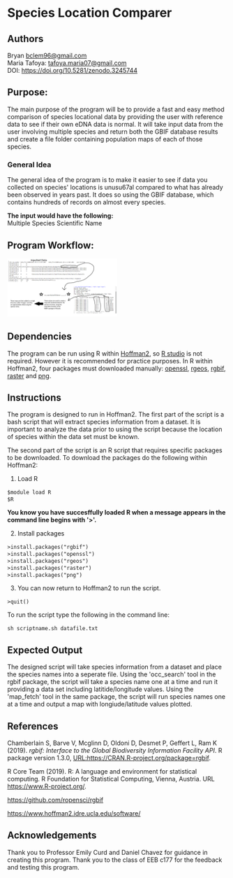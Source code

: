 # **Species Location Comparer**

## **Authors** 
Bryan bclem96@gmail.com  <br>
Maria Tafoya: tafoya.maria07@gmail.com <br>
DOI: https://doi.org/10.5281/zenodo.3245744 <br>

## **Purpose:** 
The main purpose of the program will be to provide a fast and easy method comparison of species locational data by providing the user with reference data to see if their own eDNA data is normal. It will take input data from the user involving multiple species and return both the GBIF database results and create a file folder containing population maps of each of those species. <br>

### **General Idea**
The general idea of the program is to make it easier to see if data you collected on species' locations is unusu67al compared to what has already been observed in years past. It does so using the GBIF database, which contains hundreds of records on almost every species. <br>

**The input would have the following:** <br>
	Multiple Species Scientific Name <br>

## **Program Workflow:**
<img src="https://github.com/Bryanc30/FishBase-Project-MB/blob/master/programminstuff.png" width="50%" height="50%">

## **Dependencies**
The program can be run using R within [Hoffman2](https://www.hoffman2.idre.ucla.edu/software/), so [R studio](https://www.rstudio.com/products/rstudio/download/) is not required. However it is recommended for practice purposes. In R within Hoffman2, four packages must downloaded manually: [openssl](https://cran.r-project.org/web/packages/openssl/index.html), [rgeos](https://cran.r-project.org/web/packages/rgeos/index.html), [rgbif](https://cran.r-project.org/web/packages/rgbif/rgbif.pdf), [raster](https://cran.r-project.org/web/packages/raster/index.html) and [png](https://cran.r-project.org/web/packages/png/index.html).  

## **Instructions**
The program is designed to run in Hoffman2. The first part of the script is a bash script that will extract species information from a dataset. It is important to analyze the data prior to using the script because the location of species within the data set must be known. <br>

The second part of the script is an R script that requires specific packages to be downloaded. To download the packages do the following within Hoffman2: <br>
1. Load R <br>
```
$module load R 
$R
```
**You know you have succesffully loaded R when a message appears in the command line begins with '>'.** <br>

2. Install packages
```
>install.packages("rgbif")
>install.packages("openssl") 
>install.packages("rgeos") 
>install.packages("raster")
>install.packages("png")
```

3. You can now return to Hoffman2 to run the script.
```
>quit()
```

To run the script type the following in the command line: <br>
```
sh scriptname.sh datafile.txt
```

## **Expected Output**
The designed script will take species information from a dataset and place the species names into a seperate file. Using the 'occ_search' tool in the rgbif package, the script will take a species name one at a time and run it providing a data set including latitide/longitude values. Using the 'map_fetch' tool in the same package, the script will run species names one at a time and output a map with longiude/latitude values plotted. <br>

## **References**
Chamberlain S, Barve V, Mcglinn D, Oldoni D, Desmet P, Geffert L, Ram K (2019). _rgbif: Interface to the Global Biodiversity
	Information Facility API_. R package version 1.3.0, <URL:https://CRAN.R-project.org/package=rgbif>. <br>

R Core Team (2019). R: A language and environment for
  statistical computing. R Foundation for Statistical
  Computing, Vienna, Austria. URL https://www.R-project.org/. <br>

https://github.com/ropensci/rgbif

https://www.hoffman2.idre.ucla.edu/software/

## **Acknowledgements**
Thank you to Professor Emily Curd and Daniel Chavez for guidance in creating this program. Thank you to the class of EEB c177 for the feedback and testing this program.


